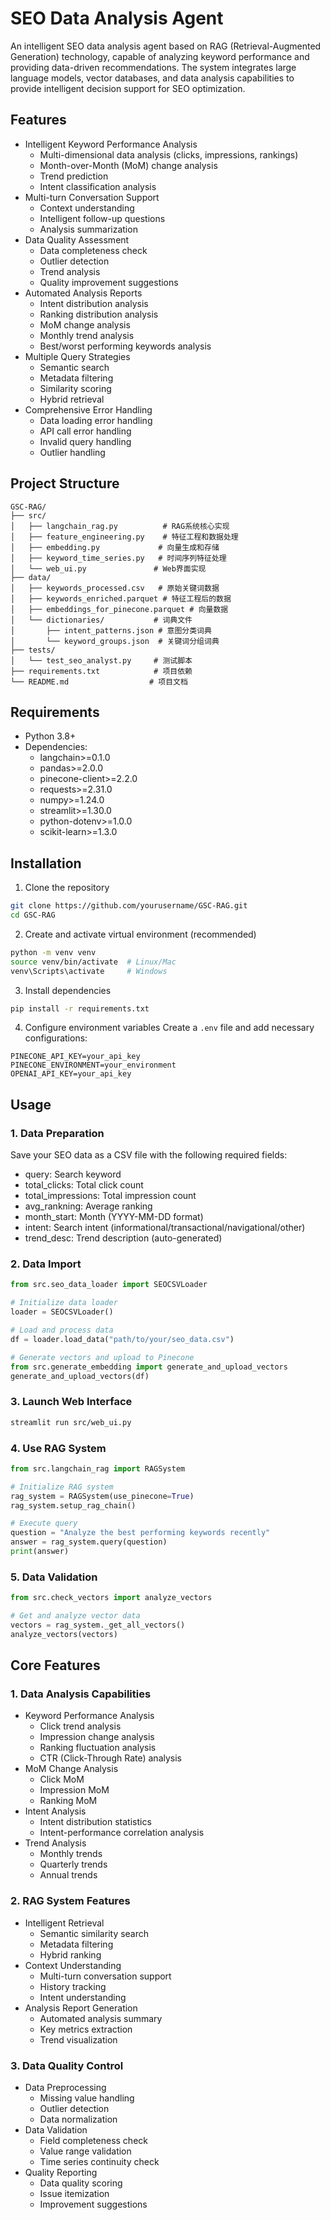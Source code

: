 # SEO Data Analysis Agent

An intelligent SEO data analysis agent based on RAG (Retrieval-Augmented Generation) technology, capable of analyzing keyword performance and providing data-driven recommendations. The system integrates large language models, vector databases, and data analysis capabilities to provide intelligent decision support for SEO optimization.

## Features

- Intelligent Keyword Performance Analysis
  - Multi-dimensional data analysis (clicks, impressions, rankings)
  - Month-over-Month (MoM) change analysis
  - Trend prediction
  - Intent classification analysis
- Multi-turn Conversation Support
  - Context understanding
  - Intelligent follow-up questions
  - Analysis summarization
- Data Quality Assessment
  - Data completeness check
  - Outlier detection
  - Trend analysis
  - Quality improvement suggestions
- Automated Analysis Reports
  - Intent distribution analysis
  - Ranking distribution analysis
  - MoM change analysis
  - Monthly trend analysis
  - Best/worst performing keywords analysis
- Multiple Query Strategies
  - Semantic search
  - Metadata filtering
  - Similarity scoring
  - Hybrid retrieval
- Comprehensive Error Handling
  - Data loading error handling
  - API call error handling
  - Invalid query handling
  - Outlier handling

## Project Structure

```
GSC-RAG/
├── src/
│   ├── langchain_rag.py          # RAG系统核心实现
│   ├── feature_engineering.py    # 特征工程和数据处理
│   ├── embedding.py             # 向量生成和存储
│   ├── keyword_time_series.py   # 时间序列特征处理
│   └── web_ui.py               # Web界面实现
├── data/
│   ├── keywords_processed.csv   # 原始关键词数据
│   ├── keywords_enriched.parquet # 特征工程后的数据
│   ├── embeddings_for_pinecone.parquet # 向量数据
│   └── dictionaries/           # 词典文件
│       ├── intent_patterns.json # 意图分类词典
│       └── keyword_groups.json  # 关键词分组词典
├── tests/
│   └── test_seo_analyst.py     # 测试脚本
├── requirements.txt            # 项目依赖
└── README.md                  # 项目文档
```

## Requirements

- Python 3.8+
- Dependencies:
  - langchain>=0.1.0
  - pandas>=2.0.0
  - pinecone-client>=2.2.0
  - requests>=2.31.0
  - numpy>=1.24.0
  - streamlit>=1.30.0
  - python-dotenv>=1.0.0
  - scikit-learn>=1.3.0

## Installation

1. Clone the repository

```bash
git clone https://github.com/yourusername/GSC-RAG.git
cd GSC-RAG
```

2. Create and activate virtual environment (recommended)

```bash
python -m venv venv
source venv/bin/activate  # Linux/Mac
venv\Scripts\activate     # Windows
```

3. Install dependencies

```bash
pip install -r requirements.txt
```

4. Configure environment variables
Create a `.env` file and add necessary configurations:

```env
PINECONE_API_KEY=your_api_key
PINECONE_ENVIRONMENT=your_environment
OPENAI_API_KEY=your_api_key
```

## Usage

### 1. Data Preparation

Save your SEO data as a CSV file with the following required fields:

- query: Search keyword
- total_clicks: Total click count
- total_impressions: Total impression count
- avg_rankning: Average ranking
- month_start: Month (YYYY-MM-DD format)
- intent: Search intent (informational/transactional/navigational/other)
- trend_desc: Trend description (auto-generated)

### 2. Data Import

```python
from src.seo_data_loader import SEOCSVLoader

# Initialize data loader
loader = SEOCSVLoader()

# Load and process data
df = loader.load_data("path/to/your/seo_data.csv")

# Generate vectors and upload to Pinecone
from src.generate_embedding import generate_and_upload_vectors
generate_and_upload_vectors(df)
```

### 3. Launch Web Interface

```bash
streamlit run src/web_ui.py
```

### 4. Use RAG System

```python
from src.langchain_rag import RAGSystem

# Initialize RAG system
rag_system = RAGSystem(use_pinecone=True)
rag_system.setup_rag_chain()

# Execute query
question = "Analyze the best performing keywords recently"
answer = rag_system.query(question)
print(answer)
```

### 5. Data Validation

```python
from src.check_vectors import analyze_vectors

# Get and analyze vector data
vectors = rag_system._get_all_vectors()
analyze_vectors(vectors)
```

## Core Features

### 1. Data Analysis Capabilities

- Keyword Performance Analysis
  - Click trend analysis
  - Impression change analysis
  - Ranking fluctuation analysis
  - CTR (Click-Through Rate) analysis
- MoM Change Analysis
  - Click MoM
  - Impression MoM
  - Ranking MoM
- Intent Analysis
  - Intent distribution statistics
  - Intent-performance correlation analysis
- Trend Analysis
  - Monthly trends
  - Quarterly trends
  - Annual trends

### 2. RAG System Features

- Intelligent Retrieval
  - Semantic similarity search
  - Metadata filtering
  - Hybrid ranking
- Context Understanding
  - Multi-turn conversation support
  - History tracking
  - Intent understanding
- Analysis Report Generation
  - Automated analysis summary
  - Key metrics extraction
  - Trend visualization

### 3. Data Quality Control

- Data Preprocessing
  - Missing value handling
  - Outlier detection
  - Data normalization
- Data Validation
  - Field completeness check
  - Value range validation
  - Time series continuity check
- Quality Reporting
  - Data quality scoring
  - Issue itemization
  - Improvement suggestions
